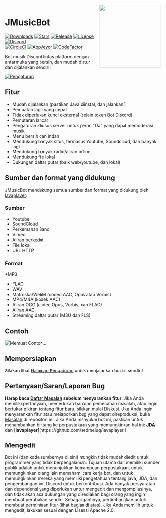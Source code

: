 <img align="right" src="https://i.imgur.com/zrE80HY.png" height="200" width="200">

# JMusicBot

[![Downloads](https://img.shields.io/github/downloads/jagrosh/MusicBot/total.svg)](https://github.com/jagrosh/MusicBot/releases/latest)
[![Stars](https://img.shields.io/github/stars/jagrosh/MusicBot.svg)](https://github.com/jagrosh/MusicBot/stargazers)
[![Release](https://img.shields.io/github/release/jagrosh/MusicBot.svg)](https://github.com/jagrosh/MusicBot/releases/latest)
[![License](https://img.shields.io/github/license/jagrosh/MusicBot.svg)](https://github.com/jagrosh/MusicBot/blob/master/LICENSE)
[![Discord](https://discordapp.com/api/guilds/147698382092238848/widget.png)](https://discord.gg/0p9LSGoRLu6Pet0k)<br>
[![CircleCI](https://img.shields.io/circleci/project/github/jagrosh/MusicBot/master.svg)](https://circleci.com/gh/jagrosh/MusicBot)
[![AppVeyor](https://ci.appveyor.com/api/projects/status/gdu6nyte5psj6xfk/branch/master?svg=true)](https://ci.appveyor.com/project/jagrosh/musicbot/branch/master)
[![CodeFactor](https://www.codefactor.io/repository/github/jagrosh/musicbot/badge)](https://www.codefactor.io/repository/github/jagrosh/musicbot)

Bot musik Discord lintas platform dengan antarmuka yang bersih, dan mudah diatur dan dijalankan sendiri!

[![Pengaturan](http://i.imgur.com/VvXYp5j.png)](https://jmusicbot.com/setup)

## Fitur
  * Mudah dijalankan (pastikan Java diinstal, dan jalankan!)
  * Pemuatan lagu yang cepat
  * Tidak diperlukan kunci eksternal (selain token Bot Discord)
  * Pemutaran lancar
  * Pengaturan khusus server untuk peran "DJ" yang dapat memoderasi musik
  * Menu bersih dan indah
  * Mendukung banyak situs, termasuk Youtube, Soundcloud, dan banyak lagi
  * Mendukung banyak radio/aliran online
  * Mendukung file lokal
  * Dukungan daftar putar (baik web/youtube, dan lokal)

## Sumber dan format yang didukung
JMusicBot mendukung semua sumber dan format yang didukung oleh [lavaplayer](https://github.com/sedmeluq/lavaplayer#supported-formats):
### Sumber
  * Youtube
  * SoundCloud
  * Perkemahan Band
  * Vimeo
  * Aliran berkedut
  * File lokal
  * URL HTTP
### Format
  *MP3
  * FLAC
  * WAV
  * Matroska/WebM (codec AAC, Opus atau Vorbis)
  * MP4/M4A (kodek AAC)
  * Aliran OGG (codec Opus, Vorbis, dan FLAC)
  * Aliran AAC
  * Streaming daftar putar (M3U dan PLS)

## Contoh
![Memuat Contoh...](https://i.imgur.com/kVtTKvS.gif)

## Mempersiapkan
Silakan lihat [Halaman Pengaturan](https://jmusicbot.com/setup) untuk menjalankan bot ini sendiri!

## Pertanyaan/Saran/Laporan Bug
**Harap baca [Daftar Masalah](https://github.com/jagrosh/MusicBot/issues) sebelum menyarankan fitur**. Jika Anda memiliki pertanyaan, memerlukan bantuan pemecahan masalah, atau ingin bertukar pikiran tentang fitur baru, silakan mulai [Diskusi](https://github.com/jagrosh/MusicBot/discussions). Jika Anda ingin menyarankan fitur atau melaporkan bug yang dapat direproduksi, buka [Masalah](https://github.com/jagrosh/MusicBot/issues) di repositori ini. Jika Anda menyukai bot ini, pastikan untuk menambahkan bintang ke perpustakaan yang memungkinkan hal ini: [**JDA**](https://github.com/DV8FromTheWorld/JDA) dan [**lavaplayer**](https ://github.com/sedmeluq/lavaplayer)!

## Mengedit
Bot ini (dan kode sumbernya di sini) mungkin tidak mudah diedit untuk programmer yang tidak berpengalaman. Tujuan utama dari memiliki sumber publik adalah untuk menunjukkan kemampuan perpustakaan, untuk memungkinkan orang lain memahami cara kerja bot, dan untuk memungkinkan mereka yang memiliki pengetahuan tentang java, JDA, dan pengembangan bot Discord untuk berkontribusi. Ada banyak persyaratan dan dependensi yang diperlukan untuk mengedit dan mengompilasinya, dan tidak akan ada dukungan yang disediakan bagi orang yang ingin membuat perubahan sendiri. Sebagai gantinya, pertimbangkan untuk membuat permintaan fitur (lihat bagian di atas). Jika Anda memilih untuk mengedit, lakukan sesuai dengan Lisensi Apache 2.0.
